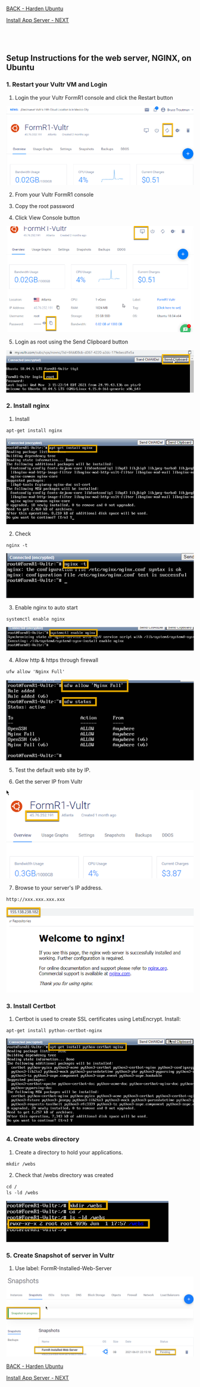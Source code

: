 <!-- ------------------------------------------------------------------------- -->

<div class="page-back">

[BACK - Harden Ubuntu     ](/Setup/fr0302_Setup-Hardening-Ubuntu.md)
</div><div class="page-next">

[Install App Server - NEXT](/Setup/fr0304_Setup-App-Server-Ubuntu.md)
</div><div style="margin-top:35px">&nbsp;</div>

<!-- ------------------------------------------------------------------------- -->

## Setup Instructions for the web server, NGINX, on Ubuntu

 ### 1. Restart your Vultr VM and Login

 1. Login the your Vultr FormR1 console and click the Restart button

![Restart VM](./images/fr0300-01_restart-vm.png "Restart VM")

 2. From your Vultr FormR1 console
 
 3. Copy the root password
 
 4. Click View Console button
 
![Restart VM](./images/fr0300-01_restart-vm1.png "Restart VM")

5. Login as root using the Send Clipboard button

![Restart VM](./images/fr0300-01_restart-vm2.png "Restart VM")

### 2. Install nginx

1. Install

```
apt-get install nginx
```

![Install NGINX](./images/fr0303-01_Ubuntu-install-nginx.png "Install NGINX")

2. Check
```
nginx -t
```

![Check NGINX](./images/fr0303-02_Ubuntu-check-nginx.png "Check NGINX")

3. Enable nginx to auto start

```
systemctl enable nginx
```

![Enable NGINX](./images/fr0303-03_Ubuntu-enable-nginx.png "Enable NGINX")

4. Allow http & https through firewall
```
ufw allow 'Nginx Full'
```

![Allow NGINX Ports](./images/fr0303-04_Ubuntu-allow-nginx-ports.png "Allow NGINX Ports")

5. Test the default web site by IP. 

6. Get the server IP from Vultr

![Get IP Address](./images/fr0303-05_Ubuntu-get-ip-address.png "Get IP Address")

7. Browse to your server's IP address.

```
http://xxx.xxx.xxx.xxx
```

![Test Web Site](./images/fr0303-05_Ubuntu-test-web-site.png "Test Web Site")

### 3. Install Certbot

1. Certbot is used to create SSL certificates using LetsEncrypt. Install:

```
apt-get install python-certbot-nginx
```

![Install Certbot](./images/fr0303-06_Ubuntu-install-certbot.png "Install Certbot")

### 4. Create webs directory

1. Create a directory to hold your applications.

```
mkdir /webs
```

2. Check that /webs directory was created

```
cd /
ls -ld /webs
```

![Create Webs Directory](./images/fr0303-07_Ubuntu-create-webs-directory.png "Create Webs Directory")

### 5. Create Snapshot of server in Vultr

1. Use label: FormR-Installed-Web-Server

![Take Snapshot](./images/fr0303-08_Ubuntu-take-snapshot.png "Take Snapshot")

<!-- ------------------------------------------------------------------------- -->

<div class="page-back">

[BACK - Harden Ubuntu     ](/Setup/fr0302_Setup-Hardening-Ubuntu.md)
</div><div class="page-next">

[Install App Server - NEXT](/Setup/fr0304_Setup-App-Server-Ubuntu.md)
</div>

<!-- ------------------------------------------------------------------------- -->

